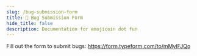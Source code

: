 ```yaml
---
slug: /bug-submission-form
title: 🐞 Bug Submission Form
hide_title: false
description: Documentation for emojicoin dot fun
---
```


Fill out the form to submit bugs: <https://form.typeform.com/to/mMylFJQo>
